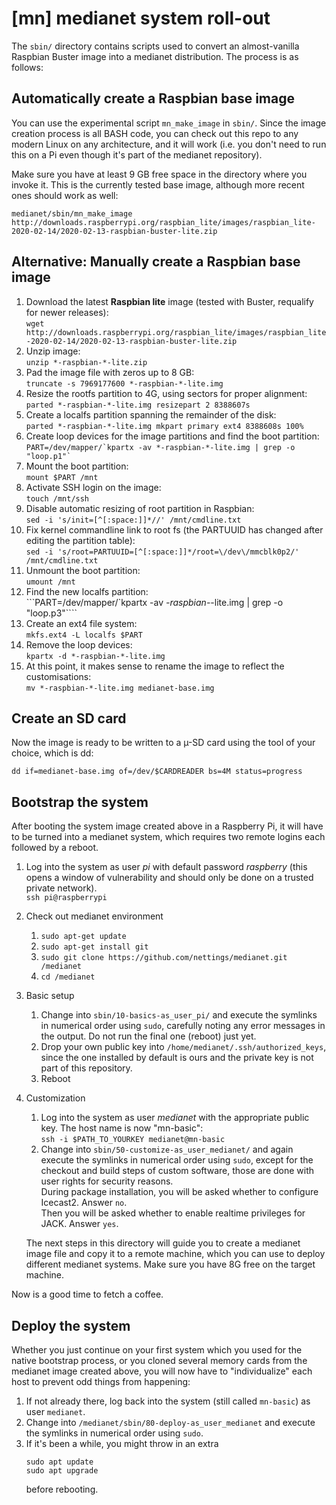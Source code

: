 # [mn] medianet system roll-out

The `sbin/` directory contains scripts used to convert an almost-vanilla
Raspbian Buster image into a medianet distribution. The process is as follows:

## Automatically create a Raspbian base image
You can use the experimental script `mn_make_image` in `sbin/`. Since the
image creation process is all BASH code, you can check out this repo to any
modern Linux on any architecture, and it will work (i.e. you don't need to run
this on a Pi even though it's part of the medianet repository).

Make sure you have at least 9 GB free space in the directory where you invoke it.
This is the currently tested base image, although more recent ones should
work as well:
```
medianet/sbin/mn_make_image http://downloads.raspberrypi.org/raspbian_lite/images/raspbian_lite-2020-02-14/2020-02-13-raspbian-buster-lite.zip
```

## Alternative: Manually create a Raspbian base image
1. Download the latest **Raspbian lite** image (tested with Buster, requalify
for newer releases):  
`wget http://downloads.raspberrypi.org/raspbian_lite/images/raspbian_lite-2020-02-14/2020-02-13-raspbian-buster-lite.zip`
1. Unzip image:  
`unzip *-raspbian-*-lite.zip`
1. Pad the image file with zeros up to 8 GB:  
`truncate -s 7969177600 *-raspbian-*-lite.img`
1. Resize the rootfs partition to 4G, using sectors for proper alignment:  
`parted *-raspbian-*-lite.img resizepart 2 8388607s`
1. Create a localfs partition spanning the remainder of the disk:  
`parted *-raspbian-*-lite.img mkpart primary ext4 8388608s 100%`
1. Create loop devices for the image partitions and find the boot partition:  
```PART=/dev/mapper/`kpartx -av *-raspbian-*-lite.img | grep -o "loop.p1"` ```
1. Mount the boot partition:  
`mount $PART /mnt`
1. Activate SSH login on the image:   
`touch /mnt/ssh`
1. Disable automatic resizing of root partition in Raspbian:  
`sed -i 's/init=[^[:space:]]*//' /mnt/cmdline.txt`
1. Fix kernel commandline link to root fs (the PARTUUID has changed after
editing the partition table):  
`sed -i 's/root=PARTUUID=[^[:space:]]*/root=\/dev\/mmcblk0p2/' /mnt/cmdline.txt`
1. Unmount the boot partition:  
`umount /mnt`
1. Find the new localfs partition:  
```PART=/dev/mapper/`kpartx -av *-raspbian-*-lite.img | grep -o "loop.p3"````
1. Create an ext4 file system:  
`mkfs.ext4 -L localfs $PART`
1. Remove the loop devices:  
`kpartx -d *-raspbian-*-lite.img`
1. At this point, it makes sense to rename the image to reflect the
customisations:  
`mv *-raspbian-*-lite.img medianet-base.img`

## Create an SD card
Now the image is ready to be written to a µ-SD card using the tool of your
choice, which is dd:
```
dd if=medianet-base.img of=/dev/$CARDREADER bs=4M status=progress
```

## Bootstrap the system
After booting the system image created above in a Raspberry Pi, it will have
to be turned into a medianet system, which requires two remote logins each
followed by a reboot.

1. Log into the system as user *pi* with default password *raspberry* (this
opens a window of vulnerability and should only be done on a trusted private
network).  
`ssh pi@raspberrypi`
1. Check out medianet environment
   1. `sudo apt-get update`
   1. `sudo apt-get install git`
   1. `sudo git clone https://github.com/nettings/medianet.git /medianet`
   1. `cd /medianet`
1. Basic setup
   1. Change into `sbin/10-basics-as_user_pi/` and execute the symlinks in
numerical order using ```sudo```, carefully noting any error messages in the
output. Do not run the final one (reboot) just yet.
   1. Drop your own public key into `/home/medianet/.ssh/authorized_keys`,
since the one installed by default is ours and the private key is not part of
this repository.
   1. Reboot
1. Customization
   1. Log into the system as user *medianet* with the appropriate public key.
The host name is now "mn-basic":  
   `ssh -i $PATH_TO_YOURKEY medianet@mn-basic`
   1. Change into `sbin/50-customize-as_user_medianet/` and again execute the
symlinks in numerical order using `sudo`, except for the checkout and build
steps of custom software, those are done with user rights for security reasons.  
   During package installation, you will be asked whether to configure
Icecast2. Answer `no`.  
   Then you will be asked whether to enable realtime privileges for JACK.
Answer `yes`.

   The next steps in this directory will guide you to create a medianet image
file and copy it to a remote machine, which you can use to deploy different
medianet systems. Make sure you have 8G free on the target machine.

Now is a good time to fetch a coffee.

## Deploy the system
Whether you just continue on your first system which you used for the native
bootstrap process, or you cloned several memory cards from the medianet
image created above, you will now have to "individualize" each host to
prevent odd things from happening:

   1. If not already there, log back into the system (still called
`mn-basic`) as user `medianet`.
   1. Change into `/medianet/sbin/80-deploy-as_user_medianet` and execute the
symlinks in numerical order using `sudo`.
   1. If it's been a while, you might throw in an extra  
      ```
      sudo apt update
      sudo apt upgrade
      ```
      before rebooting.
